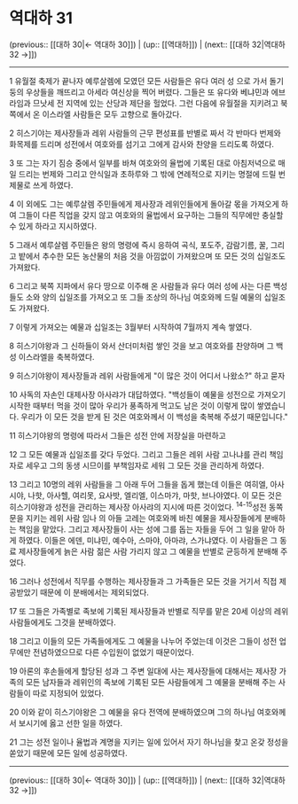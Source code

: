 # 역대하 31

(previous:: [[대하 30|← 역대하 30]]) | (up:: [[역대하]]) | (next:: [[대하 32|역대하 32 →]])

***




1 
유월절 축제가 끝나자 예루살렘에 모였던 모든 사람들은 유다 여러 성 으로 가서 돌기둥의 우상들을 깨뜨리고 아세라 여신상을 찍어 버렸다. 그들은 또 유다와 베냐민과 에브라임과 므낫세 전 지역에 있는 산당과 제단을 헐었다. 그런 다음에 유월절을 지키려고 북쪽에서 온 이스라엘 사람들은 모두 고향으로 돌아갔다. 



2 
히스기야는 제사장들과 레위 사람들의 근무 편성표를 반별로 짜서 각 반마다 번제와 화목제를 드리며 성전에서 여호와를 섬기고 그에게 감사와 찬양을 드리도록 하였다. 



3 
또 그는 자기 짐승 중에서 일부를 바쳐 여호와의 율법에 기록된 대로 아침저녁으로 매일 드리는 번제와 그리고 안식일과 초하루와 그 밖에 연례적으로 지키는 명절에 드릴 번제물로 쓰게 하였다. 



4 
이 외에도 그는 예루살렘 주민들에게 제사장과 레위인들에게 돌아갈 몫을 가져오게 하여 그들이 다른 직업을 갖지 않고 여호와의 율법에서 요구하는 그들의 직무에만 충실할 수 있게 하라고 지시하였다. 



5 
그래서 예루살렘 주민들은 왕의 명령에 즉시 응하여 곡식, 포도주, 감람기름, 꿀, 그리고 밭에서 추수한 모든 농산물의 처음 것을 아낌없이 가져왔으며 또 모든 것의 십일조도 가져왔다. 



6 
그리고 북쪽 지파에서 유다 땅으로 이주해 온 사람들과 유다 여러 성에 사는 다른 백성들도 소와 양의 십일조를 가져오고 또 그들 조상의 하나님 여호와께 드릴 예물의 십일조도 가져왔다. 



7 
이렇게 가져오는 예물과 십일조는 3월부터 시작하여 7월까지 계속 쌓였다. 



8 
히스기야왕과 그 신하들이 와서 산더미처럼 쌓인 것을 보고 여호와를 찬양하며 그 백성 이스라엘을 축복하였다. 



9 
히스기야왕이 제사장들과 레위 사람들에게 "이 많은 것이 어디서 나왔소?" 하고 묻자 



10 
사독의 자손인 대제사장 아사랴가 대답하였다. "백성들이 예물을 성전으로 가져오기 시작한 때부터 먹을 것이 많아 우리가 풍족하게 먹고도 남은 것이 이렇게 많이 쌓였습니다. 우리가 이 모든 것을 받게 된 것은 여호와께서 이 백성을 축복해 주셨기 때문입니다." 



11 
히스기야왕의 명령에 따라서 그들은 성전 안에 저장실을 마련하고 



12 
그 모든 예물과 십일조를 갖다 두었다. 그리고 그들은 레위 사람 고나냐를 관리 책임자로 세우고 그의 동생 시므이를 부책임자로 세워 그 모든 것을 관리하게 하였다. 



13 
그리고 10명의 레위 사람들을 그 아래 두어 그들을 돕게 했는데 이들은 여히엘, 아사시야, 나핫, 아사헬, 여리못, 요사밧, 엘리엘, 이스마갸, 마핫, 브나야였다. 이 모든 것은 히스기야왕과 성전을 관리하는 제사장 아사랴의 지시에 따른 것이었다. <sup class="versenum">14-15</sup>성전 동쪽 문을 지키는 레위 사람 임나 의 아들 고레는 여호와께 바친 예물을 제사장들에게 분배하는 책임을 맡았다. 그리고 제사장들이 사는 성에 그를 돕는 자들을 두어 그 일을 맡아 하게 하였다. 이들은 에덴, 미냐민, 예수아, 스마야, 아마랴, 스가냐였다. 이 사람들은 그 동료 제사장들에게 늙은 사람 젊은 사람 가리지 않고 그 예물을 반별로 균등하게 분배해 주었다. 



16 
그러나 성전에서 직무를 수행하는 제사장들과 그 가족들은 모든 것을 거기서 직접 제공받았기 때문에 이 분배에서는 제외되었다. 



17 
또 그들은 가족별로 족보에 기록된 제사장들과 반별로 직무를 맡은 20세 이상의 레위 사람들에게도 그것을 분배하였다. 



18 
그리고 이들의 모든 가족들에게도 그 예물을 나누어 주었는데 이것은 그들이 성전 업무에만 전념하였으므로 다른 수입원이 없었기 때문이었다. 



19 
아론의 후손들에게 할당된 성과 그 주변 일대에 사는 제사장들에 대해서는 제사장 가족의 모든 남자들과 레위인의 족보에 기록된 모든 사람들에게 그 예물을 분배해 주는 사람들이 따로 지정되어 있었다. 



20 
이와 같이 히스기야왕은 그 예물을 유다 전역에 분배하였으며 그의 하나님 여호와께서 보시기에 옳고 선한 일을 하였다. 



21 
그는 성전 일이나 율법과 계명을 지키는 일에 있어서 자기 하나님을 찾고 온갖 정성을 쏟았기 때문에 모든 일에 성공하였다.

***

(previous:: [[대하 30|← 역대하 30]]) | (up:: [[역대하]]) | (next:: [[대하 32|역대하 32 →]])
